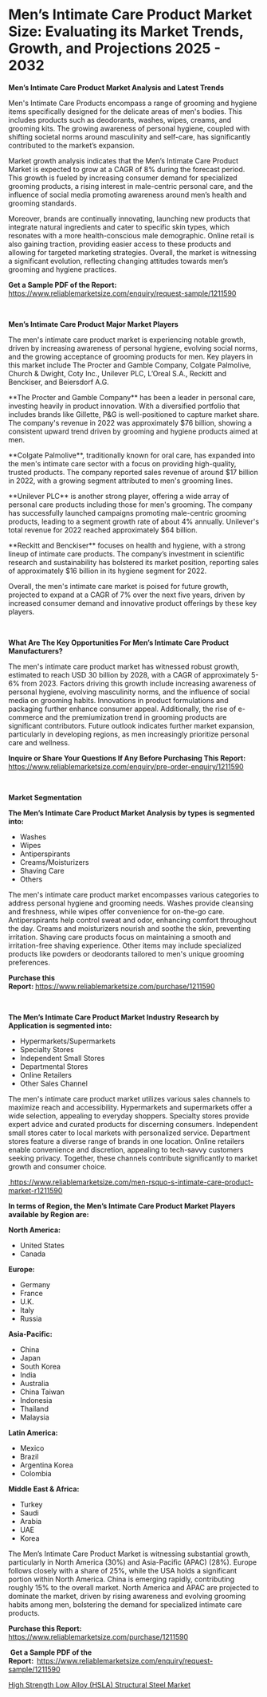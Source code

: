 <p><h1>Men’s Intimate Care Product Market Size: Evaluating its Market Trends, Growth, and Projections 2025 - 2032</h1></p><p><strong>Men’s Intimate Care Product Market Analysis and Latest Trends</strong></p>
<p><p>Men's Intimate Care Products encompass a range of grooming and hygiene items specifically designed for the delicate areas of men's bodies. This includes products such as deodorants, washes, wipes, creams, and grooming kits. The growing awareness of personal hygiene, coupled with shifting societal norms around masculinity and self-care, has significantly contributed to the market’s expansion.</p><p>Market growth analysis indicates that the Men’s Intimate Care Product Market is expected to grow at a CAGR of 8% during the forecast period. This growth is fueled by increasing consumer demand for specialized grooming products, a rising interest in male-centric personal care, and the influence of social media promoting awareness around men’s health and grooming standards.</p><p>Moreover, brands are continually innovating, launching new products that integrate natural ingredients and cater to specific skin types, which resonates with a more health-conscious male demographic. Online retail is also gaining traction, providing easier access to these products and allowing for targeted marketing strategies. Overall, the market is witnessing a significant evolution, reflecting changing attitudes towards men’s grooming and hygiene practices.</p></p>
<p><strong>Get a Sample PDF of the Report:&nbsp;</strong> <a href="https://www.reliablemarketsize.com/enquiry/request-sample/1211590?utm_campaign=3454&utm_medium=2&utm_source=Github&utm_content=ia&utm_term=24032025&utm_id=mens-intimate-care-product">https://www.reliablemarketsize.com/enquiry/request-sample/1211590</a></p>
<p>&nbsp;</p>
<p><strong>Men’s Intimate Care Product Major Market Players</strong></p>
<p><p>The men's intimate care product market is experiencing notable growth, driven by increasing awareness of personal hygiene, evolving social norms, and the growing acceptance of grooming products for men. Key players in this market include The Procter and Gamble Company, Colgate Palmolive, Church & Dwight, Coty Inc., Unilever PLC, L’Oreal S.A., Reckitt and Benckiser, and Beiersdorf A.G.</p><p>**The Procter and Gamble Company** has been a leader in personal care, investing heavily in product innovation. With a diversified portfolio that includes brands like Gillette, P&G is well-positioned to capture market share. The company's revenue in 2022 was approximately $76 billion, showing a consistent upward trend driven by grooming and hygiene products aimed at men.</p><p>**Colgate Palmolive**, traditionally known for oral care, has expanded into the men's intimate care sector with a focus on providing high-quality, trusted products. The company reported sales revenue of around $17 billion in 2022, with a growing segment attributed to men's grooming lines.</p><p>**Unilever PLC** is another strong player, offering a wide array of personal care products including those for men's grooming. The company has successfully launched campaigns promoting male-centric grooming products, leading to a segment growth rate of about 4% annually. Unilever's total revenue for 2022 reached approximately $64 billion.</p><p>**Reckitt and Benckiser** focuses on health and hygiene, with a strong lineup of intimate care products. The company’s investment in scientific research and sustainability has bolstered its market position, reporting sales of approximately $16 billion in its hygiene segment for 2022.</p><p>Overall, the men's intimate care market is poised for future growth, projected to expand at a CAGR of 7% over the next five years, driven by increased consumer demand and innovative product offerings by these key players.</p></p>
<p>&nbsp;</p>
<p><strong>What Are The Key Opportunities For Men’s Intimate Care Product Manufacturers?</strong></p>
<p><p>The men's intimate care product market has witnessed robust growth, estimated to reach USD 30 billion by 2028, with a CAGR of approximately 5-6% from 2023. Factors driving this growth include increasing awareness of personal hygiene, evolving masculinity norms, and the influence of social media on grooming habits. Innovations in product formulations and packaging further enhance consumer appeal. Additionally, the rise of e-commerce and the premiumization trend in grooming products are significant contributors. Future outlook indicates further market expansion, particularly in developing regions, as men increasingly prioritize personal care and wellness.</p></p>
<p><strong>Inquire or Share Your Questions If Any Before Purchasing This Report:</strong> <a href="https://www.reliablemarketsize.com/enquiry/pre-order-enquiry/1211590?utm_campaign=3454&utm_medium=2&utm_source=Github&utm_content=ia&utm_term=24032025&utm_id=mens-intimate-care-product">https://www.reliablemarketsize.com/enquiry/pre-order-enquiry/1211590</a></p>
<p>&nbsp;</p>
<p><strong>Market Segmentation</strong></p>
<p><strong>The Men’s Intimate Care Product Market Analysis by types is segmented into:</strong></p>
<p><ul><li>Washes</li><li>Wipes</li><li>Antiperspirants</li><li>Creams/Moisturizers</li><li>Shaving Care</li><li>Others</li></ul></p>
<p><p>The men's intimate care product market encompasses various categories to address personal hygiene and grooming needs. Washes provide cleansing and freshness, while wipes offer convenience for on-the-go care. Antiperspirants help control sweat and odor, enhancing comfort throughout the day. Creams and moisturizers nourish and soothe the skin, preventing irritation. Shaving care products focus on maintaining a smooth and irritation-free shaving experience. Other items may include specialized products like powders or deodorants tailored to men's unique grooming preferences.</p></p>
<p><strong>Purchase this Report:&nbsp;</strong><a href="https://www.reliablemarketsize.com/purchase/1211590?utm_campaign=3454&utm_medium=2&utm_source=Github&utm_content=ia&utm_term=24032025&utm_id=mens-intimate-care-product">https://www.reliablemarketsize.com/purchase/1211590</a></p>
<p>&nbsp;</p>
<p><strong>The Men’s Intimate Care Product Market Industry Research by Application is segmented into:</strong></p>
<p><ul><li>Hypermarkets/Supermarkets</li><li>Specialty Stores</li><li>Independent Small Stores</li><li>Departmental Stores</li><li>Online Retailers</li><li>Other Sales Channel</li></ul></p>
<p><p>The men's intimate care product market utilizes various sales channels to maximize reach and accessibility. Hypermarkets and supermarkets offer a wide selection, appealing to everyday shoppers. Specialty stores provide expert advice and curated products for discerning consumers. Independent small stores cater to local markets with personalized service. Department stores feature a diverse range of brands in one location. Online retailers enable convenience and discretion, appealing to tech-savvy customers seeking privacy. Together, these channels contribute significantly to market growth and consumer choice.</p></p>
<p><a href="https://www.reliablemarketsize.com/men-rsquo-s-intimate-care-product-market-r1211590?utm_campaign=3454&utm_medium=2&utm_source=Github&utm_content=ia&utm_term=24032025&utm_id=mens-intimate-care-product">&nbsp;https://www.reliablemarketsize.com/men-rsquo-s-intimate-care-product-market-r1211590</a></p>
<p><strong>In terms of Region, the Men’s Intimate Care Product Market Players available by Region are:</strong></p>
<p>
    <p> <strong> North America: </strong>
        <ul>
            <li>United States</li>
            <li>Canada</li>
        </ul>
        </p> 
    <p> <strong> Europe: </strong>
        <ul>
            <li>Germany</li>
            <li>France</li>
            <li>U.K.</li>
            <li>Italy</li>
            <li>Russia</li>
        </ul>
        </p> 
    <p> <strong> Asia-Pacific: </strong>
        <ul>
            <li>China</li>
            <li>Japan</li>
            <li>South Korea</li>
            <li>India</li>
            <li>Australia</li>
            <li>China Taiwan</li>
            <li>Indonesia</li>
            <li>Thailand</li>
            <li>Malaysia</li>
        </ul>
        </p> 
    <p> <strong> Latin America: </strong>
        <ul>
            <li>Mexico</li>
            <li>Brazil</li>
            <li>Argentina Korea</li>
            <li>Colombia</li>
        </ul>
        </p> 
    <p> <strong> Middle East & Africa: </strong>
        <ul>
            <li>Turkey</li>
            <li>Saudi</li>
            <li>Arabia</li>
            <li>UAE</li>
            <li>Korea</li>
        </ul>
    </p>
    </p>
<p><p>The Men’s Intimate Care Product Market is witnessing substantial growth, particularly in North America (30%) and Asia-Pacific (APAC) (28%). Europe follows closely with a share of 25%, while the USA holds a significant portion within North America. China is emerging rapidly, contributing roughly 15% to the overall market. North America and APAC are projected to dominate the market, driven by rising awareness and evolving grooming habits among men, bolstering the demand for specialized intimate care products.</p></p>
<p><strong>Purchase this Report: </strong><a href="https://www.reliablemarketsize.com/purchase/1211590?utm_campaign=3454&utm_medium=2&utm_source=Github&utm_content=ia&utm_term=24032025&utm_id=mens-intimate-care-product">https://www.reliablemarketsize.com/purchase/1211590</a></p>
<p>&nbsp;<strong>Get a Sample PDF of the Report:&nbsp;&nbsp;</strong><a href="https://www.reliablemarketsize.com/enquiry/request-sample/1211590?utm_campaign=3454&utm_medium=2&utm_source=Github&utm_content=ia&utm_term=24032025&utm_id=mens-intimate-care-product">https://www.reliablemarketsize.com/enquiry/request-sample/1211590</a></p>
<p><strong></strong></p>
<p><p><a href="https://github.com/koskasislo39/Market-Research-Report-List-1/blob/main/high-strength-low-alloy-hsla-structural-steel-market.md?utm_campaign=3454&utm_medium=2&utm_source=Github&utm_content=ia&utm_term=24032025&utm_id=mens-intimate-care-product">High Strength Low Alloy (HSLA) Structural Steel Market</a></p></p>